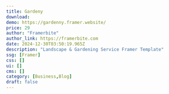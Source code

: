 ```yaml
---
title: Gardeny
download:
demo: https://gardenny.framer.website/
price: 29
author: "Framerbite"
author_link: https://framerbite.com
date: 2024-12-30T03:50:19.965Z
description: "Landscape & Gardening Service Framer Template"
ssg: [Framer]
css: []
ui: []
cms: []
category: [Business,Blog]
draft: false
---
```


